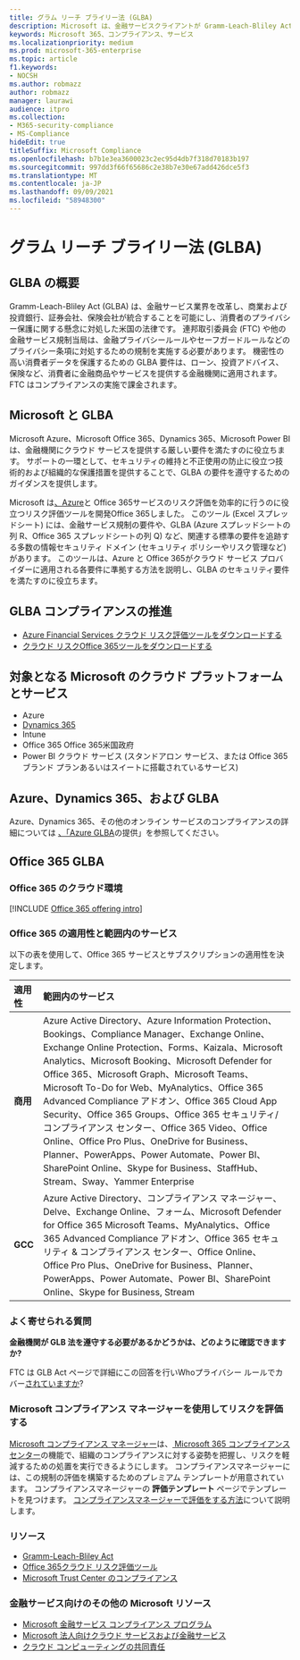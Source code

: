 ```yaml
---
title: グラム リーチ ブライリー法 (GLBA)
description: Microsoft は、金融サービスクライアントが Gramm-Leach-Bliley Act (GLBA) のプライバシー要件とセキュリティ要件を遵守するのに役立ちます。
keywords: Microsoft 365、コンプライアンス、サービス
ms.localizationpriority: medium
ms.prod: microsoft-365-enterprise
ms.topic: article
f1.keywords:
- NOCSH
ms.author: robmazz
author: robmazz
manager: laurawi
audience: itpro
ms.collection:
- M365-security-compliance
- MS-Compliance
hideEdit: true
titleSuffix: Microsoft Compliance
ms.openlocfilehash: b7b1e3ea3600023c2ec95d4db7f318d70183b197
ms.sourcegitcommit: 997dd3f66f65686c2e38b7e30e67add426dce5f3
ms.translationtype: MT
ms.contentlocale: ja-JP
ms.lasthandoff: 09/09/2021
ms.locfileid: "58948300"
---
```

# <a name="gramm-leach-bliley-act-glba"></a>グラム リーチ ブライリー法 (GLBA)

## <a name="glba-overview"></a>GLBA の概要

Gramm-Leach-Bliley Act (GLBA) は、金融サービス業界を改革し、商業および投資銀行、証券会社、保険会社が統合することを可能にし、消費者のプライバシー保護に関する懸念に対処した米国の法律です。 連邦取引委員会 (FTC) や他の金融サービス規制当局は、金融プライバシールールやセーフガードルールなどのプライバシー条項に対処するための規制を実施する必要があります。 機密性の高い消費者データを保護するための GLBA 要件は、ローン、投資アドバイス、保険など、消費者に金融商品やサービスを提供する金融機関に適用されます。 FTC はコンプライアンスの実施で課金されます。

## <a name="microsoft-and-glba"></a>Microsoft と GLBA

Microsoft Azure、Microsoft Office 365、Dynamics 365、Microsoft Power BI は、金融機関にクラウド サービスを提供する厳しい要件を満たすのに役立ちます。 サポートの一環として、セキュリティの維持と不正使用の防止に役立つ技術的および組織的な保護措置を提供することで、GLBA の要件を遵守するためのガイダンスを提供します。

Microsoft は[、Azure](https://servicetrust.microsoft.com/ViewPage/TrustDocuments?command=Download&downloadType=Document&downloadId=6b218946-c235-4234-9beb-d557e39a3f44&docTab=6d000410-c9e9-11e7-9a91-892aae8839ad_Compliance_Guides)と Office 365サービスの[](https://servicetrust.microsoft.com/ViewPage/TrustDocuments?command=Download&downloadType=Document&downloadId=55702ffd-c35a-4619-8722-ab71c0c02002&docTab=6d000410-c9e9-11e7-9a91-892aae8839ad_Compliance_Guides)リスク評価を効率的に行うのに役立つリスク評価ツールを開発Office 365しました。 このツール (Excel スプレッドシート) には、金融サービス規制の要件や、GLBA (Azure スプレッドシートの列 R、Office 365 スプレッドシートの列 Q) など、関連する標準の要件を追跡する多数の情報セキュリティ ドメイン (セキュリティ ポリシーやリスク管理など) があります。 このツールは、Azure と Office 365がクラウド サービス プロバイダーに適用される各要件に準拠する方法を説明し、GLBA のセキュリティ要件を満たすのに役立ちます。

## <a name="promote-your-glba-compliance"></a>GLBA コンプライアンスの推進

- [Azure Financial Services クラウド リスク評価ツールをダウンロードする](https://servicetrust.microsoft.com/ViewPage/TrustDocuments?command=Download&downloadType=Document&downloadId=6b218946-c235-4234-9beb-d557e39a3f44&docTab=6d000410-c9e9-11e7-9a91-892aae8839ad_Compliance_Guides)
- [クラウド リスクOffice 365ツールをダウンロードする](https://servicetrust.microsoft.com/ViewPage/TrustDocuments?command=Download&downloadType=Document&downloadId=55702ffd-c35a-4619-8722-ab71c0c02002&docTab=6d000410-c9e9-11e7-9a91-892aae8839ad_Compliance_Guides)

## <a name="microsoft-in-scope-cloud-platforms--services"></a>対象となる Microsoft のクラウド プラットフォームとサービス

- Azure
- [Dynamics 365](https://aka.ms/d365-compliance-list)
- Intune
- Office 365 Office 365米国政府
- Power BI クラウド サービス (スタンドアロン サービス、または Office 365 ブランド プランあるいはスイートに搭載されているサービス)

## <a name="azure-dynamics-365-and-glba"></a>Azure、Dynamics 365、および GLBA

Azure、Dynamics 365、その他のオンライン サービスのコンプライアンスの詳細については [、「Azure GLBA](/azure/compliance/offerings/offering-glba-us)の提供」を参照してください。

## <a name="office-365-and-glba"></a>Office 365 GLBA

### <a name="office-365-cloud-environments"></a>Office 365 のクラウド環境

[!INCLUDE [Office 365 offering intro](../includes/o365-offering-introduction.md)]

### <a name="office-365-applicability-and-in-scope-services"></a>Office 365 の適用性と範囲内のサービス

以下の表を使用して、Office 365 サービスとサブスクリプションの適用性を決定します。

| **適用性** | **範囲内のサービス** |
|:------------------|:----------------------|
| **商用** | Azure Active Directory、Azure Information Protection、Bookings、Compliance Manager、Exchange Online、Exchange Online Protection、Forms、Kaizala、Microsoft Analytics、Microsoft Booking、Microsoft Defender for Office 365、Microsoft Graph、Microsoft Teams、Microsoft To-Do for Web、MyAnalytics、Office 365 Advanced Compliance アドオン、Office 365 Cloud App Security、Office 365 Groups、Office 365 セキュリティ/コンプライアンス センター、Office 365 Video、Office Online、Office Pro Plus、OneDrive for Business、Planner、PowerApps、Power Automate、Power BI、SharePoint Online、Skype for Business、StaffHub、Stream、Sway、Yammer Enterprise |
| **GCC** | Azure Active Directory、コンプライアンス マネージャー、Delve、Exchange Online、フォーム、Microsoft Defender for Office 365 Microsoft Teams、MyAnalytics、Office 365 Advanced Compliance アドオン、Office 365 セキュリティ & コンプライアンス センター、Office Online、Office Pro Plus、OneDrive for Business、Planner、PowerApps、Power Automate、Power BI、SharePoint Online、Skype for Business, Stream |

### <a name="frequently-asked-questions"></a>よく寄せられる質問

**金融機関が GLB 法を遵守する必要があるかどうかは、どのように確認できますか?**

FTC は GLB Act ページで詳細にこの回答を行いWhoプライバシー ルールでカバー[されていますか](https://www.ftc.gov/tips-advice/business-center/guidance/how-comply-privacy-consumer-financial-information-rule-gramm#whois)?

### <a name="use-microsoft-compliance-manager-to-assess-your-risk"></a>Microsoft コンプライアンス マネージャーを使用してリスクを評価する

[Microsoft コンプライアンス マネージャー](/microsoft-365/compliance/compliance-manager)は、[ Microsoft 365 コンプライアンス センター](/microsoft-365/compliance/microsoft-365-compliance-center)の機能で、組織のコンプライアンスに対する姿勢を把握し、リスクを軽減するための処置を実行できるようにします。 コンプライアンスマネージャーには、この規制の評価を構築するためのプレミアム テンプレートが用意されています。 コンプライアンスマネージャーの **評価テンプレート** ページでテンプレートを見つけます。 [コンプライアンスマネージャーで評価をする方法](/microsoft-365/compliance/compliance-manager-assessments)について説明します。

### <a name="resources"></a>リソース

- [Gramm-Leach-Bliley Act](https://www.ftc.gov/tips-advice/business-center/privacy-and-security/gramm-leach-bliley-act)
- [Office 365クラウド リスク評価ツール](https://servicetrust.microsoft.com/ViewPage/TrustDocuments?command=Download&downloadType=Document&downloadId=55702ffd-c35a-4619-8722-ab71c0c02002&docTab=6d000410-c9e9-11e7-9a91-892aae8839ad_Compliance_Guides)
- [Microsoft Trust Center のコンプライアンス](https://www.microsoft.com/trust-center/compliance/compliance-overview)

### <a name="other-microsoft-resources-for-financial-services"></a>金融サービス向けのその他の Microsoft リソース

- [Microsoft 金融サービス コンプライアンス プログラム](https://www.microsoft.com/download/details.aspx?id=55332)
- [Microsoft 法人向けクラウド サービスおよび金融サービス](https://www.microsoft.com/trustcenter/cloudservices/financialservices)
- [クラウド コンピューティングの共同責任](https://aka.ms/sharedresponsibility)
